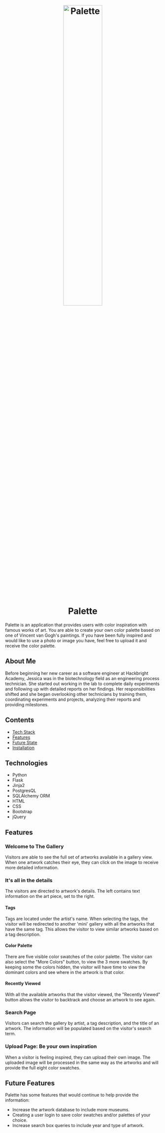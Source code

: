 
<h1 align="center">
  <a href="https://github.com/jchuynh/color-palette-demo">
    <img alt="Palette" src="/static/app_images/logo-git.png" width="50%">
  </a>
  <br>Palette<br>
</h1>


Palette is an application that provides users with color inspiration with famous works of art. You are able to create your own color palette based on one of Vincent van Gogh's paintings. If you have been fully inspired and would like to use a photo or image you have, feel free to upload it and receive the color palette.

## About Me
Before beginning her new career as a software engineer at Hackbright Academy, Jessica was in the biotechnology field as an engineering process technician. She started out working in the lab to complete daily experiments and following up with detailed reports on her findings. Her responsibilities shifted and she began overlooking other technicians by training them, coordinating experiments and projects, analyzing their reports and providing milestones.

## Contents
* [Tech Stack](#tech-stack)
* [Features](#features)
* [Future State](#future)
* [Installation](#installation)

## <a name="tech-stack"></a>Technologies
* Python
* Flask
* Jinja2
* PostgresQL
* SQLAlchemy ORM
* HTML
* CSS
* Bootstrap
* jQuery

## <a name="features"></a>Features

### Welcome to The Gallery 
Visitors are able to see the full set of artworks available in a gallery view. When one artwork catches their eye, they can click on the image to receive more detailed information. 

### It's all in the details
The visitors are directed to artwork's details. The left contains text information on the art piece, set to the right. 

#### Tags
Tags are located under the artist's name. When selecting the tags, the visitor will be redirected to another 'mini' gallery with all the artworks that have the same tag. This allows the visitor to view similar artworks based on a tag description.

#### Color Palette
There are five visible color swatches of the color palette. The visitor can also select the "More Colors" button, to view the 3 more swatches. By keeping some the colors hidden, the visitor will have time to view the dominant colors and see where in the artwork is that color. 

#### Recently Viewed
With all the available artworks that the visitor viewed, the "Recently Viewed" button allows the visitor to backtrack and choose an artwork to see again. 

### Search Page
Visitors can search the gallery by artist, a tag description, and the title of an artwork. The information will be populated based on the visitor's search term. 


### Upload Page: Be your own inspiration
When a visitor is feeling inspired, they can upload their own image. The uploaded image will be processed in the same way as the artworks and will provide the full eight color swatches.


## <a name="future"></a>Future Features
Palette has some features that would continue to help provide the information:
* Increase the artwork database to include more museums.
* Creating a user login to save color swatches and/or palettes of your choice.
* Increase search box queries to include year and type of artwork.

